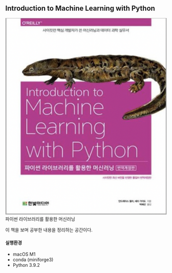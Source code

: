 ## Introduction to Machine Learning with Python 

 
![Book 표지](./img/book.png)
파이썬 라이브러리를 활용한 머신러닝 

이 책을 보며 공부한 내용을 정리하는 공간이다.



#### 실행환경
- macOS M1
- conda (miniforge3)
- Python 3.9.2
